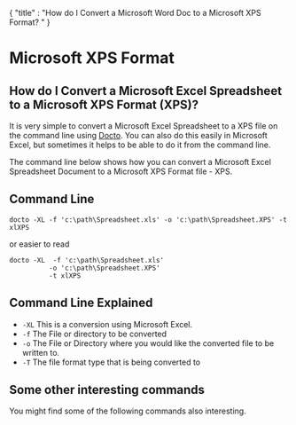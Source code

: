 {
    "title" : "How do I Convert a Microsoft Word Doc to a Microsoft XPS Format? " 
}

Microsoft XPS Format 
==

How do I Convert a Microsoft Excel Spreadsheet to a Microsoft XPS Format (XPS)?         
-

It is very simple to convert a Microsoft Excel Spreadsheet to a XPS file  on the command line using [Docto](https://github.com/tobya/docto). You can also do this easily in Microsoft Excel, but sometimes it helps to be able to do it from the command line.  

The command line below shows how you can convert a Microsoft Excel Spreadsheet Document to a Microsoft XPS Format file - XPS.

Command Line 
-

 ````
 docto -XL -f 'c:\path\Spreadsheet.xls' -o 'c:\path\Spreadsheet.XPS' -t xlXPS
 ````

 or easier to read

  ````
 docto -XL  -f 'c:\path\Spreadsheet.xls' 
            -o 'c:\path\Spreadsheet.XPS' 
            -t xlXPS
 ````

Command Line Explained 
-

 - `-XL`   This is a conversion using Microsoft Excel.  
 - `-f`   The File or directory to be converted 
 - `-o`   The File or Directory where you would like the converted file to be written to.
 - `-T`   The file format type that is being converted to




Some other interesting commands
-

You might find some of the following commands also interesting.

    

